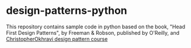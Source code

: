# design-patterns-python


This repository contains sample code in python based on the book, "Head First Design Patterns", by Freeman & Robson, published by O'Reilly, and [ChristopherOkhravi design pattern course](https://www.youtube.com/playlist?list=PLrhzvIcii6GNjpARdnO4ueTUAVR9eMBpc&ab_channel=ChristopherOkhravi) 
